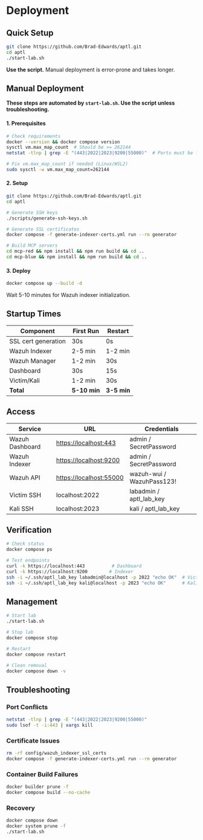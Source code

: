 # Deployment

## Quick Setup

```bash
git clone https://github.com/Brad-Edwards/aptl.git
cd aptl
./start-lab.sh
```

**Use the script.** Manual deployment is error-prone and takes longer.

## Manual Deployment

**These steps are automated by `start-lab.sh`. Use the script unless troubleshooting.**

#### 1. Prerequisites

```bash
# Check requirements
docker --version && docker compose version
sysctl vm.max_map_count  # Should be >= 262144
netstat -tlnp | grep -E "(443|2022|2023|9200|55000)"  # Ports must be free

# Fix vm.max_map_count if needed (Linux/WSL2)
sudo sysctl -w vm.max_map_count=262144
```

#### 2. Setup

```bash
git clone https://github.com/Brad-Edwards/aptl.git
cd aptl

# Generate SSH keys
./scripts/generate-ssh-keys.sh

# Generate SSL certificates
docker compose -f generate-indexer-certs.yml run --rm generator

# Build MCP servers
cd mcp-red && npm install && npm run build && cd ..
cd mcp-blue && npm install && npm run build && cd ..
```

#### 3. Deploy

```bash
docker compose up --build -d
```

Wait 5-10 minutes for Wazuh indexer initialization.

## Startup Times

| Component | First Run | Restart |
|-----------|-----------|---------|
| SSL cert generation | 30s | 0s |
| Wazuh Indexer | 2-5 min | 1-2 min |
| Wazuh Manager | 1-2 min | 30s |
| Dashboard | 30s | 15s |
| Victim/Kali | 1-2 min | 30s |
| **Total** | **5-10 min** | **3-5 min** |

## Access

| Service | URL | Credentials |
|---------|-----|-------------|
| Wazuh Dashboard | <https://localhost:443> | admin / SecretPassword |
| Wazuh Indexer | <https://localhost:9200> | admin / SecretPassword |
| Wazuh API | <https://localhost:55000> | wazuh-wui / WazuhPass123! |
| Victim SSH | localhost:2022 | labadmin / aptl_lab_key |
| Kali SSH | localhost:2023 | kali / aptl_lab_key |

## Verification

```bash
# Check status
docker compose ps

# Test endpoints  
curl -k https://localhost:443          # Dashboard
curl -k https://localhost:9200        # Indexer
ssh -i ~/.ssh/aptl_lab_key labadmin@localhost -p 2022 "echo OK"  # Victim
ssh -i ~/.ssh/aptl_lab_key kali@localhost -p 2023 "echo OK"      # Kali
```

## Management

```bash
# Start lab
./start-lab.sh

# Stop lab
docker compose stop

# Restart
docker compose restart

# Clean removal
docker compose down -v
```

## Troubleshooting

### Port Conflicts

```bash
netstat -tlnp | grep -E "(443|2022|2023|9200|55000)"
sudo lsof -t -i:443 | xargs kill
```

### Certificate Issues

```bash
rm -rf config/wazuh_indexer_ssl_certs
docker compose -f generate-indexer-certs.yml run --rm generator
```

### Container Build Failures

```bash
docker builder prune -f
docker compose build --no-cache
```

### Recovery

```bash
docker compose down
docker system prune -f
./start-lab.sh
```
